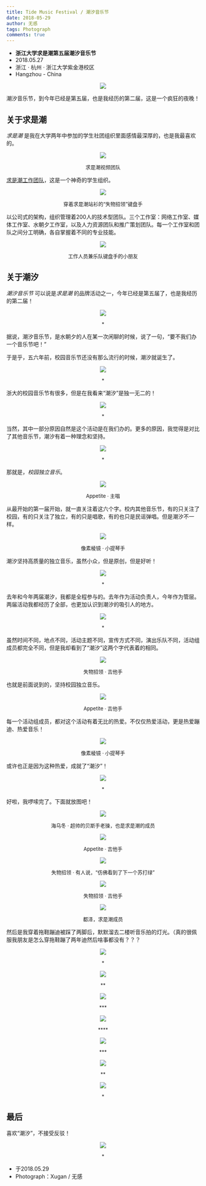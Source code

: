 ```yaml
---
title: Tide Music Festival / 潮汐音乐节
date: 2018-05-29
author: 无感
tags: Photograph
comments: true
---
```


- **浙江大学求是潮第五届潮汐音乐节**
- 2018.05.27
- 浙江 · 杭州 · 浙江大学紫金港校区
- Hangzhou - China

<center><img src="/images/20180529Tide/20180529Tide_0.jpg"></img></center>

<!--more-->

潮汐音乐节，到今年已经是第五届，也是我经历的第二届，这是一个疯狂的夜晚！

## 关于求是潮

*求是潮* 是我在大学两年中参加的学生社团组织里面感情最深厚的，也是我最喜欢的。

<center><img src="/images/20180529Tide/20180529Tide_1.jpg"></img></center>


<p style="text-align:center;font-size:small;">求是潮视频团队 </p>

[求是潮工作团队](https://www.qsc.zju.edu.cn/)，这是一个神奇的学生组织。

<center><img src="/images/20180529Tide/20180529Tide_2.jpg"></img></center>

<p style="text-align:center;font-size:small;">穿着求是潮站衫的“失物招领”键盘手 </p>

以公司式的架构，组织管理着200人的技术型团队。三个工作室：网络工作室、媒体工作室、水朝夕工作室，以及人力资源团队和推广策划团队。每一个工作室和团队之间分工明确，各自掌握着不同的专业技能。

<center><img src="/images/20180529Tide/20180529Tide_3.jpg"></img></center>

<p style="text-align:center;font-size:small;">工作人员兼乐队键盘手的小朋友 </p>

## 关于潮汐

*潮汐音乐节* 可以说是*求是潮* 的品牌活动之一，今年已经是第五届了，也是我经历的第二届！

<center><img src="/images/20180529Tide/20180529Tide_4.jpg"></img></center>

<p style="text-align:center;font-size:small;">*</p>

据说，潮汐音乐节，是水朝夕的人在某一次闲聊的时候，说了一句，“要不我们办一个音乐节吧！”

于是乎，五六年前，校园音乐节还没有那么流行的时候，潮汐就诞生了。

<center><img src="/images/20180529Tide/20180529Tide_5.jpg"></img></center>

<p style="text-align:center;font-size:small;">*</p>

浙大的校园音乐节有很多，但是在我看来“潮汐”是独一无二的！

<center><img src="/images/20180529Tide/20180529Tide_6.jpg"></img></center>

<p style="text-align:center;font-size:small;">*</p>

当然，其中一部分原因自然是这个活动是在我们办的。更多的原因，我觉得是对比了其他音乐节，潮汐有着一种理念和坚持。

<center><img src="/images/20180529Tide/20180529Tide_7.jpg"></img></center>

<p style="text-align:center;font-size:small;">*</p>

那就是，*校园独立音乐*。

<center><img src="/images/20180529Tide/20180529Tide_8.jpg"></img></center>

<p style="text-align:center;font-size:small;">Appetite · 主唱</p>

从最开始的第一届开始，就一直关注着这六个字。校内其他音乐节，有的只关注了校园，有的只关注了独立，有的只是唱歌，有的也只是民谣弹唱。但是潮汐不一样。

<center><img src="/images/20180529Tide/20180529Tide_9.jpg"></img></center>

<p style="text-align:center;font-size:small;">像素棱镜 · 小提琴手</p>

潮汐坚持高质量的独立音乐，虽然小众，但是原创，但是好听！

<center><img src="/images/20180529Tide/20180529Tide_10.jpg"></img></center>

<p style="text-align:center;font-size:small;">*</p>

去年和今年两届潮汐，我都是全程参与的。去年作为活动负责人，今年作为管层。两届活动我都经历了全部，也更加认识到潮汐的吸引人的地方。

<center><img src="/images/20180529Tide/20180529Tide_11.jpg"></img></center>

<p style="text-align:center;font-size:small;">*</p>

虽然时间不同，地点不同，活动主题不同，宣传方式不同，演出乐队不同，活动组成员都完全不同，但是我却看到了“潮汐”这两个字代表着的相同。

<center><img src="/images/20180529Tide/20180529Tide_12.jpg"></img></center>

<p style="text-align:center;font-size:small;">失物招领 · 吉他手</p>

也就是前面说到的，坚持校园独立音乐。

<center><img src="/images/20180529Tide/20180529Tide_13.jpg"></img></center>

<p style="text-align:center;font-size:small;">Appetite · 吉他手</p>

每一个活动组成员，都对这个活动有着无比的热爱。不仅仅热爱活动，更是热爱蹦迪、热爱音乐！

<center><img src="/images/20180529Tide/20180529Tide_14.jpg"></img></center>

<p style="text-align:center;font-size:small;">像素棱镜 · 小提琴手</p>

或许也正是因为这种热爱，成就了“潮汐”！

<center><img src="/images/20180529Tide/20180529Tide_15.jpg"></img></center>

<p style="text-align:center;font-size:small;">*</p>

好啦，我啰嗦完了。下面就放图吧！

<center><img src="/images/20180529Tide/20180529Tide_16.jpg"></img></center>

<p style="text-align:center;font-size:small;">海乌冬 · 超帅的贝斯手老操，也是求是潮的成员</p>

<center><img src="/images/20180529Tide/20180529Tide_17.jpg"></img></center>

<p style="text-align:center;font-size:small;">Appetite · 吉他手</p>

<center><img src="/images/20180529Tide/20180529Tide_18.jpg"></img></center>

<p style="text-align:center;font-size:small;">失物招领 · 有人说，“仿佛看到了下一个苏打绿”</p>

<center><img src="/images/20180529Tide/20180529Tide_19.jpg"></img></center>

<p style="text-align:center;font-size:small;">失物招领 · 吉他手</p>

<center><img src="/images/20180529Tide/20180529Tide_20.jpg"></img></center>

<p style="text-align:center;font-size:small;">都泽，求是潮成员</p>

然后是我穿着拖鞋蹦迪被踩了两脚后，默默溜去二楼听音乐拍的灯光。（真的很佩服我朋友是怎么穿拖鞋蹦了两年迪然后啥事都没有？？？

<center><img src="/images/20180529Tide/20180529Tide_21.jpg"></img></center>

<p style="text-align:center;font-size:small;">*</p>

<center><img src="/images/20180529Tide/20180529Tide_22.jpg"></img></center>

<p style="text-align:center;font-size:small;">**</p>

<center><img src="/images/20180529Tide/20180529Tide_23.jpg"></img></center>

<p style="text-align:center;font-size:small;">***</p>

<center><img src="/images/20180529Tide/20180529Tide_24.jpg"></img></center>

<p style="text-align:center;font-size:small;">****</p>

<center><img src="/images/20180529Tide/20180529Tide_25.jpg"></img></center>

<p style="text-align:center;font-size:small;">***</p>

<center><img src="/images/20180529Tide/20180529Tide_26.jpg"></img></center>

<p style="text-align:center;font-size:small;">**</p>

<center><img src="/images/20180529Tide/20180529Tide_27.jpg"></img></center>

<p style="text-align:center;font-size:small;">*</p>

## 最后

喜欢“潮汐”，不接受反驳！

<center><img src="/images/20180529Tide/20180529Tide_28.jpg"></img></center>

<p style="text-align:center;font-size:small;">*</p>



- 于2018.05.29
- Photograph：Xugan / 无感